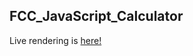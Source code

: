 ## FCC_JavaScript_Calculator

Live rendering is [here!](https://archcharles.github.io/FCC_JavaScript_Calculator/)
